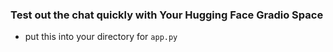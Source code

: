 ### Test out the chat quickly with Your Hugging Face Gradio Space
* put this into your directory for `app.py`
